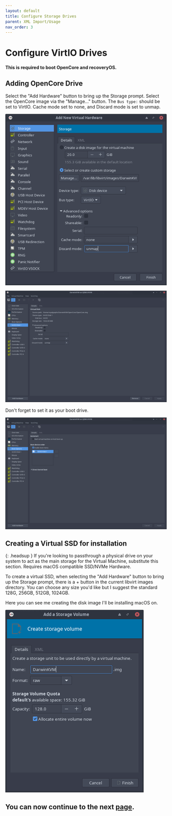 ```yaml
---
layout: default
title: Configure Storage Drives
parent: XML Import/Usage
nav_order: 3
---
```


# Configure VirtIO Drives
#### This is required to boot OpenCore and recoveryOS.

## Adding OpenCore Drive

Select the "Add Hardware" button to bring up the Storage prompt. Select the OpenCore image via the "Manage..." button. The ``Bus type:`` should be set to VirtIO. Cache mode set to none, and Discard mode is set to unmap.

<a href="https://raw.githubusercontent.com/royalgraphx/DarwinKVM/main/docs/assets/VManAddVirtIOInstallation2.png"><img src="../../../assets/VManAddVirtIOInstallation2.png" alt=""></a>

<a href="https://raw.githubusercontent.com/royalgraphx/DarwinKVM/main/docs/assets/VManAddOpenCore1.png"><img src="../../../assets/VManAddOpenCore1.png" alt=""></a>

Don't forget to set it as your boot drive.

<a href="https://raw.githubusercontent.com/royalgraphx/DarwinKVM/main/docs/assets/VManAddOpenCore2.png"><img src="../../../assets/VManAddOpenCore2.png" alt=""></a>

## Creating a Virtual SSD for installation

{: .headsup }
If you're looking to passthrough a physical drive on your system to act as the main storage for the Virtual Machine, substitute this section. Requires macOS compatible SSD/NVMe Hardware.

To create a virtual SSD, when selecting the "Add Hardware" button to bring up the Storage prompt, there is a + button in the current libvirt images directory. You can choose any size you'd like but I suggest the standard 128G, 256GB, 512GB, 1024GB.

Here you can see me creating the disk image I'll be installing macOS on.

<a href="https://raw.githubusercontent.com/royalgraphx/DarwinKVM/main/docs/assets/VManAddVirtIOInstallation.png"><img src="../../../assets/VManAddVirtIOInstallation.png" alt=""></a>

## You can now continue to the next <a href="../03-ConfigNIC">page</a>.

